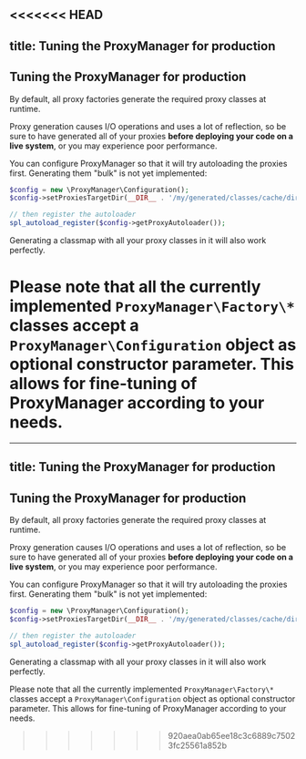 <<<<<<< HEAD
---
title: Tuning the ProxyManager for production
---

## Tuning the ProxyManager for production

By default, all proxy factories generate the required proxy classes at runtime.

Proxy generation causes I/O operations and uses a lot of reflection, so be sure to have
generated all of your proxies **before deploying your code on a live system**, or you
may experience poor performance.

You can configure ProxyManager so that it will try autoloading the proxies first.
Generating them "bulk" is not yet implemented:

```php
$config = new \ProxyManager\Configuration();
$config->setProxiesTargetDir(__DIR__ . '/my/generated/classes/cache/dir');

// then register the autoloader
spl_autoload_register($config->getProxyAutoloader());
```

Generating a classmap with all your proxy classes in it will also work perfectly.

Please note that all the currently implemented `ProxyManager\Factory\*` classes accept
a `ProxyManager\Configuration` object as optional constructor parameter. This allows for
fine-tuning of ProxyManager according to your needs.
=======
---
title: Tuning the ProxyManager for production
---

## Tuning the ProxyManager for production

By default, all proxy factories generate the required proxy classes at runtime.

Proxy generation causes I/O operations and uses a lot of reflection, so be sure to have
generated all of your proxies **before deploying your code on a live system**, or you
may experience poor performance.

You can configure ProxyManager so that it will try autoloading the proxies first.
Generating them "bulk" is not yet implemented:

```php
$config = new \ProxyManager\Configuration();
$config->setProxiesTargetDir(__DIR__ . '/my/generated/classes/cache/dir');

// then register the autoloader
spl_autoload_register($config->getProxyAutoloader());
```

Generating a classmap with all your proxy classes in it will also work perfectly.

Please note that all the currently implemented `ProxyManager\Factory\*` classes accept
a `ProxyManager\Configuration` object as optional constructor parameter. This allows for
fine-tuning of ProxyManager according to your needs.
>>>>>>> 920aea0ab65ee18c3c6889c75023fc25561a852b
